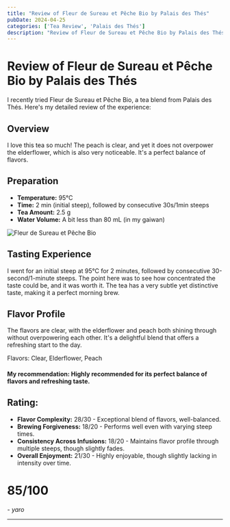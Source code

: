 ```yaml
---
title: "Review of Fleur de Sureau et Pêche Bio by Palais des Thés"
pubDate: 2024-04-25
categories: ['Tea Review', 'Palais des Thés']
description: "Review of Fleur de Sureau et Pêche Bio by Palais des Thés"
---
```


# Review of Fleur de Sureau et Pêche Bio by Palais des Thés

I recently tried Fleur de Sureau et Pêche Bio, a tea blend from Palais des Thés. Here's my detailed review of the experience:

## Overview

I love this tea so much! The peach is clear, and yet it does not overpower the elderflower, which is also very noticeable. It's a perfect balance of flavors.

## Preparation

- **Temperature:** 95°C
- **Time:** 2 min (initial steep), followed by consecutive 30s/1min steeps
- **Tea Amount:** 2.5 g
- **Water Volume:** A bit less than 80 mL (in my gaiwan)

![Fleur de Sureau et Pêche Bio](https://shop.sinas.online/media/image/cd/a5/32/21870_600x600@2x.jpg)

## Tasting Experience

I went for an initial steep at 95°C for 2 minutes, followed by consecutive 30-second/1-minute steeps. The point here was to see how concentrated the taste could be, and it was worth it. The tea has a very subtle yet distinctive taste, making it a perfect morning brew.

## Flavor Profile

The flavors are clear, with the elderflower and peach both shining through without overpowering each other. It's a delightful blend that offers a refreshing start to the day.

Flavors: Clear, Elderflower, Peach

#### My recommendation: Highly recommended for its perfect balance of flavors and refreshing taste.

## Rating:

- **Flavor Complexity:** 28/30 - Exceptional blend of flavors, well-balanced.
- **Brewing Forgiveness:** 18/20 - Performs well even with varying steep times.
- **Consistency Across Infusions:** 18/20 - Maintains flavor profile through multiple steeps, though slightly fades.
- **Overall Enjoyment:** 21/30 - Highly enjoyable, though slightly lacking in intensity over time.

# 85/100

*- yaro*


---